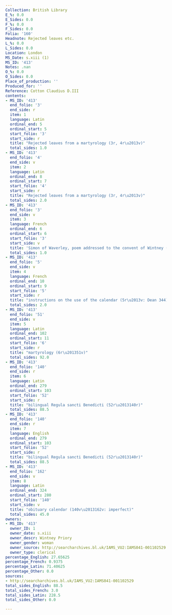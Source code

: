 ```yaml
---
Collection: British Library
E_%: 0.0
E_Sides: 0.0
F_%: 0.0
F_Sides: 0.0
Folia: '160'
Headnote: Rejected leaves etc.
L_%: 0.0
L_Sides: 0.0
Location: London
MS_Date: s.xiii (1)
MS_ID: '413'
Notes: .nan
O_%: 0.0
O_Sides: 0.0
Place_of_production: ''
Produced_for: ''
Reference: Cotton Claudius D.III
contents:
- MS_ID: '413'
  end_folio: '3'
  end_side: r
  item: 1
  language: Latin
  ordinal_end: 5
  ordinal_start: 5
  start_folio: '3'
  start_side: r
  title: "Rejected leaves from a martyrology (3r, 4r\u2013v)"
  total_sides: 1.0
- MS_ID: '413'
  end_folio: '4'
  end_side: v
  item: 2
  language: Latin
  ordinal_end: 8
  ordinal_start: 7
  start_folio: '4'
  start_side: r
  title: "Rejected leaves from a martyrology (3r, 4r\u2013v)"
  total_sides: 2.0
- MS_ID: '413'
  end_folio: '3'
  end_side: v
  item: 3
  language: French
  ordinal_end: 6
  ordinal_start: 6
  start_folio: '3'
  start_side: v
  title: 'Simon of Waverley, poem addressed to the convent of Wintney (3v: Dean 953)'
  total_sides: 1.0
- MS_ID: '413'
  end_folio: '5'
  end_side: v
  item: 4
  language: French
  ordinal_end: 10
  ordinal_start: 9
  start_folio: '5'
  start_side: r
  title: "instructions on the use of the calendar (5r\u2013v: Dean 344)"
  total_sides: 2.0
- MS_ID: '413'
  end_folio: '51'
  end_side: v
  item: 5
  language: Latin
  ordinal_end: 102
  ordinal_start: 11
  start_folio: '6'
  start_side: r
  title: "martyrology (6r\u201351v)"
  total_sides: 92.0
- MS_ID: '413'
  end_folio: '140'
  end_side: r
  item: 6
  language: Latin
  ordinal_end: 279
  ordinal_start: 103
  start_folio: '52'
  start_side: r
  title: "bilingual Regula sancti Benedicti (52r\u2013140r)"
  total_sides: 88.5
- MS_ID: '413'
  end_folio: '140'
  end_side: r
  item: 7
  language: English
  ordinal_end: 279
  ordinal_start: 103
  start_folio: '52'
  start_side: r
  title: "bilingual Regula sancti Benedicti (52r\u2013140r)"
  total_sides: 88.5
- MS_ID: '413'
  end_folio: '162'
  end_side: v
  item: 8
  language: Latin
  ordinal_end: 324
  ordinal_start: 280
  start_folio: '140'
  start_side: v
  title: "obituary calendar (140v\u2013162v: imperfect)"
  total_sides: 45.0
owners:
- MS_ID: '413'
  owner_ID: 1
  owner_date: s.xiii
  owner_descr: Wintney Priory
  owner_gender: woman
  owner_source: http://searcharchives.bl.uk/IAMS_VU2:IAMS041-001102529
  owner_type: clerical
percentage_English: 27.65625
percentage_French: 0.9375
percentage_Latin: 71.40625
percentage_Other: 0.0
sources:
- http://searcharchives.bl.uk/IAMS_VU2:IAMS041-001102529
total_sides_English: 88.5
total_sides_French: 3.0
total_sides_Latin: 228.5
total_sides_Other: 0.0

---
```

